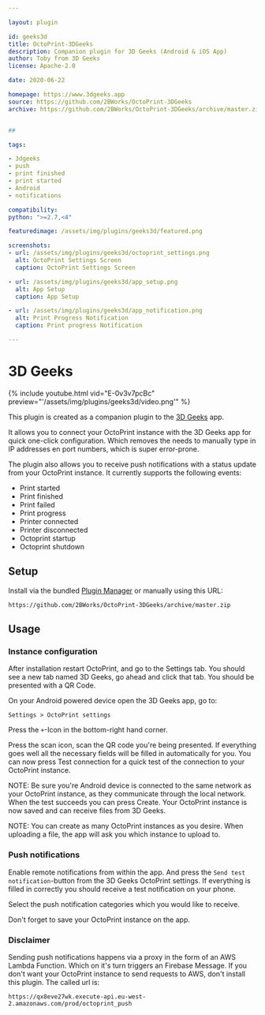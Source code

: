 ```yaml
---

layout: plugin

id: geeks3d
title: OctoPrint-3DGeeks
description: Companion plugin for 3D Geeks (Android & iOS App)
author: Toby from 3D Geeks
license: Apache-2.0

date: 2020-06-22

homepage: https://www.3dgeeks.app
source: https://github.com/2BWorks/OctoPrint-3DGeeks
archive: https://github.com/2BWorks/OctoPrint-3DGeeks/archive/master.zip


##

tags:

- 3dgeeks
- push
- print finished
- print started
- Android
- notifications

compatibility:
python: ">=2.7,<4"

featuredimage: /assets/img/plugins/geeks3d/featured.png

screenshots:
- url: /assets/img/plugins/geeks3d/octoprint_settings.png
  alt: OctoPrint Settings Screen
  caption: OctoPrint Settings Screen

- url: /assets/img/plugins/geeks3d/app_setup.png
  alt: App Setup
  caption: App Setup

- url: /assets/img/plugins/geeks3d/app_notification.png
  alt: Print Progress Notification
  caption: Print progress Notification

---
```


# 3D Geeks

{% include youtube.html vid="E-0v3v7pcBc" preview="'/assets/img/plugins/geeks3d/video.png'" %}




This plugin is created as a companion plugin to the [3D Geeks](https://www.3dgeeks.app) app.

It allows you to connect your OctoPrint instance with the 3D Geeks app for quick one-click configuration. Which removes the needs to manually type in IP addresses en port numbers, which is super error-prone.

The plugin also allows you to receive push notifications with a status update from your OctoPrint instance. It currently supports the following events:

- Print started
- Print finished
- Print failed
- Print progress
- Printer connected
- Printer disconnected
- Octoprint startup
- Octoprint shutdown



## Setup

Install via the bundled [Plugin Manager](https://docs.octoprint.org/en/master/bundledplugins/pluginmanager.html)
or manually using this URL:

    https://github.com/2BWorks/OctoPrint-3DGeeks/archive/master.zip


## Usage
### Instance configuration
After installation restart OctoPrint, and go to the Settings tab. You should see a new tab named 3D Geeks, go ahead and click that tab. You should be presented with a QR Code.

On your Android powered device open the 3D Geeks app, go to:
```
Settings > OctoPrint settings
```
Press the `+`-Icon in the bottom-right hand corner.

Press the scan icon, scan the QR code you're being presented. If everything goes well all the necessary fields will be filled in automatically for you. You can now press Test connection for a quick test of the connection to your OctoPrint instance.

NOTE: Be sure you're Android device is connected to the same network as your OctoPrint instance, as they communicate through the local network. When the test succeeds you can press Create. Your OctoPrint instance is now saved and can receive files from 3D Geeks.

NOTE: You can create as many OctoPrint instances as you desire. When uploading a file, the app will ask you which instance to upload to.

### Push notifications
Enable remote notifications from within the app. And press the `Send test notification`-button from the 3D Geeks OctoPrint settings. If everything is filled in correctly you should receive a test notification on your phone.

Select the push notification categories which you would like to receive.

Don't forget to save your OctoPrint instance on the app.

### Disclaimer

Sending push notifications happens via a proxy in the form of an AWS Lambda Function. Which on it's turn triggers an Firebase Message.
If you don't want your OctoPrint instance to send requests to AWS, don't install this plugin.
The called url is:
```
https://qx8eve27wk.execute-api.eu-west-2.amazonaws.com/prod/octoprint_push
```
